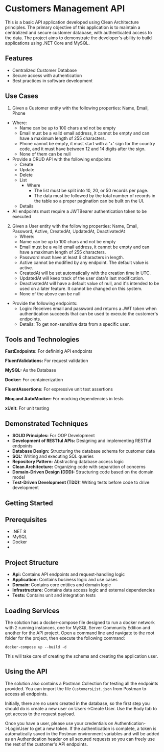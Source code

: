 
# Customers Management API

This is a basic API application developed using Clean Architecture principles. The primary objective of this application is to maintain a centralized and secure customer database, with authenticated access to the data. The project aims to demonstrate the developer's ability to build applications using .NET Core and MySQL.

## Features

- Centralized Customer Database
- Secure access with authentication
- Best practices in software development

## Use Cases

1) Given a Customer entity with the following properties: Name, Email, Phone
  - Where:
    - Name can be up to 100 chars and not be empty
    - Email must be a valid email address, it cannot be empty and can have a maximum length of 255 characters.
    - Phone cannot be empty, it must start with a '+' sign for the country code, and it must have between 12 and 14 digits after the sign. 
    - None of them can be null 
- Provide a CRUD API with the following endpoints
  - Create
  - Update
  - Delete
  - List
    - Where
      - The list must be split into 10, 20, or 50 records per page.
      - The data must be followed by the total number of records in the table so a proper pagination can be built on the UI.
  - Details
- All endpoints must require a JWTBearer authentication token to be executed

2) Given a User entity with the following properties: Name, Email, Password, Active, CreatedAt, UpdatedAt, DeactivatedAt
   - Where:
    - Name can be up to 100 chars and not be empty
    - Email must be a valid email address, it cannot be empty and can have a maximum length of 255 characters.
    - Password must have at least 6 characters in length.
    - Active cannot be modified by any endpoint. The default value is active.
    - CreatedAt will be set automatically with the creation time in UTC.
    - UpdatedAt will keep track of the user data's last modification.
    - DeactivatedAt will have a default value of null, and it's intended to be used on a later feature. It cannot be changed on this system.
    - None of the above can be null
  - Provide the following endpoints:
    - Login: Receives email and password and returns a JWT token when authentication succeeds that can be used to execute the customer's endpoints.
    - Details: To get non-sensitive data from a specific user.


## Tools and Technologies

**FastEndpoints:** For defininig API endpoints

**FluentValidations:** For request validation

**MySQL:** As the Database

**Docker:** For containerization

**FluentAssertions:** For expressive unit test assertions

**Moq and AutoMocker:** For mocking dependencies in tests

**xUnit:** For unit testing


## Demonstrated Techniques

- **SOLID Principles:** For OOP Development
- **Development of RESTful APIs:** Designing and implementing RESTful endpoints
- **Database Design:** Structuring the database schema for customer data
- **SQL:** Writing and executing SQL queries
- **Repository Pattern:** Abstracting database access logic
- **Clean Architecture:** Organizing code with separation of concerns
- **Domain-Driven Design (DDD):** Structuring code based on the domain model
- **Test-Driven Development (TDD):** Writing tests before code to drive development

## Getting Started

## Prerequisites
- .NET 8
- MySQL
- Docker
- 
## Project Structure

- **Api:** Contains API endpoints and request-handling logic
- **Application:** Contains business logic and use cases
- **Domain:** Contains core entities and domain logic
- **Infrastructure:** Contains data access logic and external dependencies
- **Tests:** Contains unit and integration tests 

## Loading Services

The solution has a docker-compose file designed to run a docker network with 2 running instances, one for MySQL Server Community Edition and another for the API project. 
Open a command line and navigate to the root folder for the project, then execute the following command:

```
docker-compose up --build -d
```

This will take care of creating the schema and creating the application user.

## Using the API

The solution also contains a Postman Collection for testing all the endpoints provided. You can import the file `CustomersList.json` from Postman to access all endpoints.

Initially, there are no users created in the database, so the first step you should do is create a new user on Users->Create User. Use the Body tab to get access to the request payload.

Once you have a user, please use your credentials on Authentication->LoginUser to get a new token. If the authentication is complete, a token is automatically saved in the Postman environment variables and will be added as an Authentication header on all secured requests so you can freely use the rest of the customer's API endpoints.




